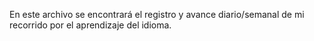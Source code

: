 En este archivo se encontrará el registro y avance diario/semanal de mi recorrido por el aprendizaje del idioma.
